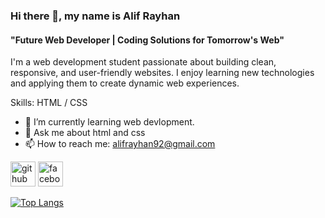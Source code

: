 ### Hi there 👋, my name is Alif Rayhan
#### "Future Web Developer | Coding Solutions for Tomorrow's Web"
I'm a web development student passionate about building clean, responsive, and user-friendly websites. I enjoy learning new technologies and applying them to create dynamic web experiences.

Skills: HTML / CSS

- 🌱 I’m currently learning web devlopment. 
- 💬 Ask me about html and css 
- 📫 How to reach me: alifrayhan92@gmail.com 


[<img src='https://cdn.jsdelivr.net/npm/simple-icons@3.0.1/icons/github.svg' alt='github' height='40'>](https://github.com/alifrayhan1)  [<img src='https://cdn.jsdelivr.net/npm/simple-icons@3.0.1/icons/facebook.svg' alt='facebook' height='40'>](https://www.facebook.com/alif.rayhan.756)  

[![Top Langs](https://github-readme-stats.vercel.app/api/top-langs/?username=alifrayhan1)](https://github.com/anuraghazra/github-readme-stats)

